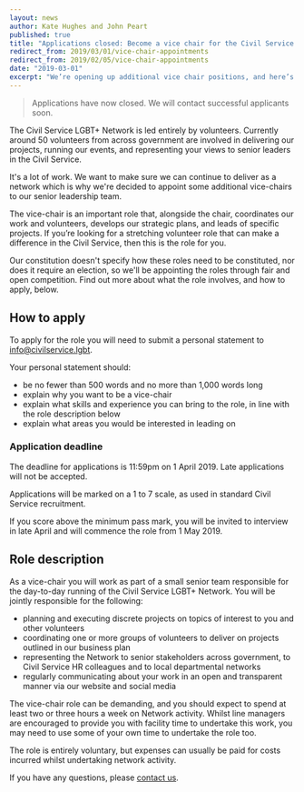 ```yaml
---
layout: news
author: Kate Hughes and John Peart
published: true
title: "Applications closed: Become a vice chair for the Civil Service LGBT+ Network"
redirect_from: 2019/03/01/vice-chair-appointments
redirect_from: 2019/02/05/vice-chair-appointments
date: "2019-03-01"
excerpt: "We’re opening up additional vice chair positions, and here’s how you can apply."
---
```


> Applications have now closed. We will contact successful applicants soon.

The Civil Service LGBT+ Network is led entirely by volunteers. Currently around 50 volunteers from across government are involved in delivering our projects, running our events, and representing your views to senior leaders in the Civil Service. 

It's a lot of work. We want to make sure we can continue to deliver as a network which is why we're decided to appoint some additional vice-chairs to our senior leadership team. 

The vice-chair is an important role that, alongside the chair, coordinates our work and volunteers, develops our strategic plans, and leads of specific projects. If you’re looking for a stretching volunteer role that can make a difference in the Civil Service, then this is the role for you.

Our constitution doesn't specify how these roles need to be constituted, nor does it require an election, so we'll be appointing the roles through fair and open competition. Find out more about what the role involves, and how to apply, below. 

## How to apply

To apply for the role you will need to submit a personal statement to [info@civilservice.lgbt](mailto:info@civilservice.lgbt).

Your personal statement should:

- be no fewer than 500 words and no more than 1,000 words long
- explain why you want to be a vice-chair
- explain what skills and experience you can bring to the role, in line with the role description below
- explain what areas you would be interested in leading on

### Application deadline 

The deadline for applications is 11:59pm on 1 April 2019. Late applications will not be accepted.

Applications will be marked on a 1 to 7 scale, as used in standard Civil Service recruitment.

If you score above the minimum pass mark, you will be invited to interview in late April and will commence the role from 1 May 2019.

## Role description

As a vice-chair you will work as part of a small senior team responsible for the day-to-day running of the Civil Service LGBT+ Network. You will be jointly responsible for the following:

- planning and executing discrete projects on topics of interest to you and other volunteers
- coordinating one or more groups of volunteers to deliver on projects outlined in our business plan
- representing the Network to senior stakeholders across government, to Civil Service HR colleagues and to local departmental networks
- regularly communicating about your work in an open and transparent manner via our website and social media

The vice-chair role can be demanding, and you should expect to spend at least two or three hours a week on Network activity. Whilst line managers are encouraged to provide you with facility time to undertake this work, you may need to use some of your own time to undertake the role too.

The role is entirely voluntary, but expenses can usually be paid for costs incurred whilst undertaking network activity. 

If you have any questions, please [contact us](mailto:info@civilservice.lgbt).
